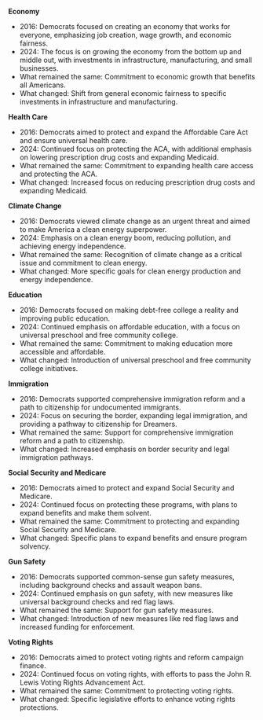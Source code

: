 **Economy**
- 2016: Democrats focused on creating an economy that works for everyone, emphasizing job creation, wage growth, and economic fairness.
- 2024: The focus is on growing the economy from the bottom up and middle out, with investments in infrastructure, manufacturing, and small businesses.
- What remained the same: Commitment to economic growth that benefits all Americans.
- What changed: Shift from general economic fairness to specific investments in infrastructure and manufacturing.

**Health Care**
- 2016: Democrats aimed to protect and expand the Affordable Care Act and ensure universal health care.
- 2024: Continued focus on protecting the ACA, with additional emphasis on lowering prescription drug costs and expanding Medicaid.
- What remained the same: Commitment to expanding health care access and protecting the ACA.
- What changed: Increased focus on reducing prescription drug costs and expanding Medicaid.

**Climate Change**
- 2016: Democrats viewed climate change as an urgent threat and aimed to make America a clean energy superpower.
- 2024: Emphasis on a clean energy boom, reducing pollution, and achieving energy independence.
- What remained the same: Recognition of climate change as a critical issue and commitment to clean energy.
- What changed: More specific goals for clean energy production and energy independence.

**Education**
- 2016: Democrats focused on making debt-free college a reality and improving public education.
- 2024: Continued emphasis on affordable education, with a focus on universal preschool and free community college.
- What remained the same: Commitment to making education more accessible and affordable.
- What changed: Introduction of universal preschool and free community college initiatives.

**Immigration**
- 2016: Democrats supported comprehensive immigration reform and a path to citizenship for undocumented immigrants.
- 2024: Focus on securing the border, expanding legal immigration, and providing a pathway to citizenship for Dreamers.
- What remained the same: Support for comprehensive immigration reform and a path to citizenship.
- What changed: Increased emphasis on border security and legal immigration pathways.

**Social Security and Medicare**
- 2016: Democrats aimed to protect and expand Social Security and Medicare.
- 2024: Continued focus on protecting these programs, with plans to expand benefits and make them solvent.
- What remained the same: Commitment to protecting and expanding Social Security and Medicare.
- What changed: Specific plans to expand benefits and ensure program solvency.

**Gun Safety**
- 2016: Democrats supported common-sense gun safety measures, including background checks and assault weapon bans.
- 2024: Continued emphasis on gun safety, with new measures like universal background checks and red flag laws.
- What remained the same: Support for gun safety measures.
- What changed: Introduction of new measures like red flag laws and increased funding for enforcement.

**Voting Rights**
- 2016: Democrats aimed to protect voting rights and reform campaign finance.
- 2024: Continued focus on voting rights, with efforts to pass the John R. Lewis Voting Rights Advancement Act.
- What remained the same: Commitment to protecting voting rights.
- What changed: Specific legislative efforts to enhance voting rights protections.